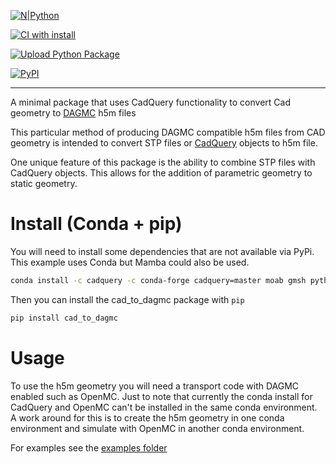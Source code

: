 
[![N|Python](https://www.python.org/static/community_logos/python-powered-w-100x40.png)](https://www.python.org)

[![CI with install](https://github.com/fusion-energy/cad_to_dagmc/actions/workflows/ci_with_install.yml/badge.svg)](https://github.com/fusion-energy/cad_to_dagmc/actions/workflows/ci_with_install.yml)

[![Upload Python Package](https://github.com/fusion-energy/cad_to_dagmc/actions/workflows/python-publish.yml/badge.svg)](https://github.com/fusion-energy/cad_to_dagmc/actions/workflows/python-publish.yml)


[![PyPI](https://img.shields.io/pypi/v/cad_to_dagmc?color=brightgreen&label=pypi&logo=grebrightgreenen&logoColor=green)](https://pypi.org/project/cad_to_dagmc/)

___

A minimal package that uses CadQuery functionality to convert Cad geometry to [DAGMC](https://github.com/svalinn/DAGMC/) h5m files

This particular method of producing DAGMC compatible h5m files from CAD geometry
is intended to convert STP files or [CadQuery](https://cadquery.readthedocs.io) objects to h5m file.

One unique feature of this package is the ability to combine STP files with CadQuery objects.
This allows for the addition of parametric geometry to static geometry.

# Install (Conda + pip)

You will need to install some dependencies that are not available via PyPi.
This example uses Conda but Mamba could also be used.
```bash
conda install -c cadquery -c conda-forge cadquery=master moab gmsh python-gmsh
```

Then you can install the cad_to_dagmc package with ```pip```

```bash
pip install cad_to_dagmc
```

# Usage

To use the h5m geometry you will need a transport code with DAGMC enabled such as OpenMC.
Just to note that currently the conda install for CadQuery and OpenMC can't be installed in the same conda environment.
A work around for this is to create the h5m geometry in one conda environment and simulate with OpenMC in another conda environment.

For examples see the [examples folder](https://github.com/fusion-energy/cad_to_dagmc/tree/main/examples)

